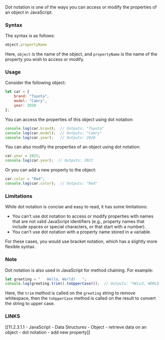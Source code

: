 Dot notation is one of the ways you can access or modify the properties of an object in JavaScript.

### Syntax

The syntax is as follows:

```javascript
object.propertyName
```

Here, `object` is the name of the object, and `propertyName` is the name of the property you wish to access or modify. 

### Usage

Consider the following object:

```javascript
let car = {
    brand: "Toyota",
    model: "Camry",
    year: 2020
};
```

You can access the properties of this object using dot notation:

```javascript
console.log(car.brand);  // Outputs: "Toyota"
console.log(car.model);  // Outputs: "Camry"
console.log(car.year);   // Outputs: 2020
```

You can also modify the properties of an object using dot notation:

```javascript
car.year = 2021;
console.log(car.year);  // Outputs: 2021
```

Or you can add a new property to the object:

```javascript
car.color = "Red";
console.log(car.color);  // Outputs: "Red"
```

### Limitations

While dot notation is concise and easy to read, it has some limitations:

- You can't use dot notation to access or modify properties with names that are not valid JavaScript identifiers (e.g., property names that include spaces or special characters, or that start with a number).
- You can't use dot notation with a property name stored in a variable. 

For these cases, you would use bracket notation, which has a slightly more flexible syntax.

### Note 

Dot notation is also used in JavaScript for method chaining. For example:

```javascript
let greeting = "   Hello, World!   ";
console.log(greeting.trim().toUpperCase());  // Outputs: "HELLO, WORLD!"
```

Here, the `trim` method is called on the `greeting` string to remove whitespace, then the `toUpperCase` method is called on the result to convert the string to upper case.

### LINKS
[[11.2.3.1.1 - JavaScript - Data Structures - Object - retrieve data on an object - dot notation - add new property]]